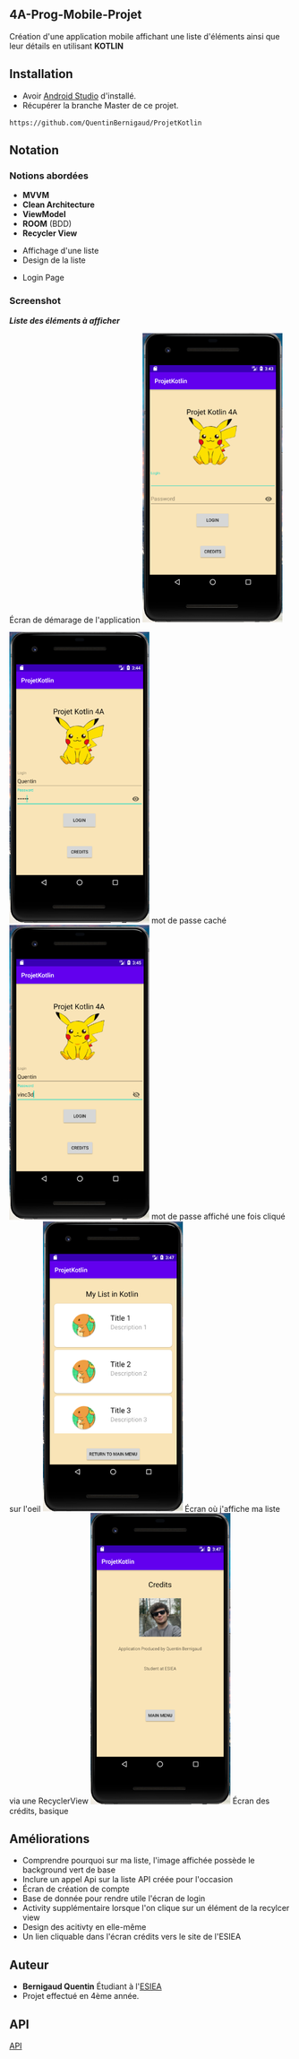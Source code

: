 ## 4A-Prog-Mobile-Projet

Création d'une application mobile affichant une liste d'éléments ainsi que leur détails en utilisant **KOTLIN**

## Installation

* Avoir [Android Studio](https://developer.android.com/studio) d'installé.
* Récupérer la branche Master de ce projet.  
```
https://github.com/QuentinBernigaud/ProjetKotlin
```

## Notation

### Notions abordées 

* **MVVM**
* **Clean Architecture**
* **ViewModel**
* **ROOM** (BDD)
* **Recycler View**
- Affichage d'une liste
- Design de la liste
* Login Page

### Screenshot 

***Liste des éléments à afficher***  

Écran de démarage de l'application
<img src="images/Main.png" width="250">

<img src="images/MainLog.png" width="250">
mot de passe caché 

<img src="images/MainLogMdp.png" width="250">
mot de passe affiché une fois cliqué sur l'oeil


<img src="images/Liste.png" width="250">
Écran où j'affiche ma liste via une RecyclerView


<img src="images/Credits.png" width="250">
Écran des crédits, basique



## Améliorations

* Comprendre pourquoi sur ma liste, l'image affichée possède le background vert de base
* Inclure un appel Api sur la liste API créée pour l'occasion
* Écran de création de compte
* Base de donnée pour rendre utile l'écran de login
* Activity supplémentaire lorsque l'on clique sur un élément de la recylcer view
* Design des acitivty en elle-même
* Un lien cliquable dans l'écran crédits vers le site de l'ESIEA


## Auteur

* **Bernigaud Quentin** Étudiant à l'[ESIEA](https://www.esiea.fr) 
* Projet effectué en 4ème année.

## API

[API](https://github.com/QuentinBernigaud/ProjetKotlin/blob/features/PokemonList.json)
